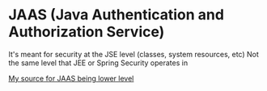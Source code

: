 # JAAS (Java Authentication and Authorization Service) 

It's meant for security at the JSE level (classes, system resources, etc)
Not the same level that JEE or Spring Security operates in

[My source for JAAS being lower level](https://stackoverflow.com/a/694820/13155357)
